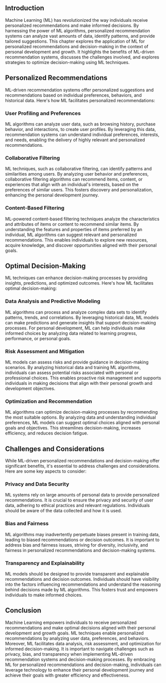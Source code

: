 
## Introduction

Machine Learning (ML) has revolutionized the way individuals receive personalized recommendations and make informed decisions. By harnessing the power of ML algorithms, personalized recommendation systems can analyze vast amounts of data, identify patterns, and provide tailored suggestions. This chapter explores the application of ML for personalized recommendations and decision-making in the context of personal development and growth. It highlights the benefits of ML-driven recommendation systems, discusses the challenges involved, and explores strategies to optimize decision-making using ML techniques.

## Personalized Recommendations

ML-driven recommendation systems offer personalized suggestions and recommendations based on individual preferences, behaviors, and historical data. Here's how ML facilitates personalized recommendations:

### User Profiling and Preferences

ML algorithms can analyze user data, such as browsing history, purchase behavior, and interactions, to create user profiles. By leveraging this data, recommendation systems can understand individual preferences, interests, and needs, enabling the delivery of highly relevant and personalized recommendations.

### Collaborative Filtering

ML techniques, such as collaborative filtering, can identify patterns and similarities among users. By analyzing user behavior and preferences, collaborative filtering algorithms can recommend items, content, or experiences that align with an individual's interests, based on the preferences of similar users. This fosters discovery and personalization, enhancing the personal development journey.

### Content-Based Filtering

ML-powered content-based filtering techniques analyze the characteristics and attributes of items or content to recommend similar items. By understanding the features and properties of items preferred by an individual, ML algorithms can suggest relevant and personalized recommendations. This enables individuals to explore new resources, acquire knowledge, and discover opportunities aligned with their personal goals.

## Optimal Decision-Making

ML techniques can enhance decision-making processes by providing insights, predictions, and optimized outcomes. Here's how ML facilitates optimal decision-making:

### Data Analysis and Predictive Modeling

ML algorithms can process and analyze complex data sets to identify patterns, trends, and correlations. By leveraging historical data, ML models can make predictions and generate insights that support decision-making processes. For personal development, ML can help individuals make informed choices by analyzing data related to learning progress, performance, or personal goals.

### Risk Assessment and Mitigation

ML models can assess risks and provide guidance in decision-making scenarios. By analyzing historical data and training ML algorithms, individuals can assess potential risks associated with personal or professional choices. This enables proactive risk management and supports individuals in making decisions that align with their personal growth and development objectives.

### Optimization and Recommendation

ML algorithms can optimize decision-making processes by recommending the most suitable options. By analyzing data and understanding individual preferences, ML models can suggest optimal choices aligned with personal goals and objectives. This streamlines decision-making, increases efficiency, and reduces decision fatigue.

## Challenges and Considerations

While ML-driven personalized recommendations and decision-making offer significant benefits, it's essential to address challenges and considerations. Here are some key aspects to consider:

### Privacy and Data Security

ML systems rely on large amounts of personal data to provide personalized recommendations. It is crucial to ensure the privacy and security of user data, adhering to ethical practices and relevant regulations. Individuals should be aware of the data collected and how it is used.

### Bias and Fairness

ML algorithms may inadvertently perpetuate biases present in training data, leading to biased recommendations or decision outcomes. It is important to address bias and fairness issues, striving for diversity, inclusivity, and fairness in personalized recommendations and decision-making systems.

### Transparency and Explainability

ML models should be designed to provide transparent and explainable recommendations and decision outcomes. Individuals should have visibility into the factors influencing recommendations and understand the reasoning behind decisions made by ML algorithms. This fosters trust and empowers individuals to make informed choices.

## Conclusion

Machine Learning empowers individuals to receive personalized recommendations and make optimal decisions aligned with their personal development and growth goals. ML techniques enable personalized recommendations by analyzing user data, preferences, and behaviors. Moreover, ML facilitates data analysis, risk assessment, and optimization for informed decision-making. It is important to navigate challenges such as privacy, bias, and transparency when implementing ML-driven recommendation systems and decision-making processes. By embracing ML for personalized recommendations and decision-making, individuals can leverage technology to enhance their personal development journey and achieve their goals with greater efficiency and effectiveness.

